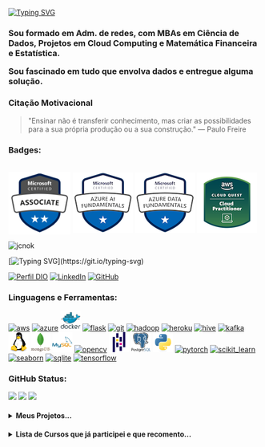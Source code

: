 [![Typing SVG](https://readme-typing-svg.demolab.com?font=Fira+Code&pause=1000&center=true&vCenter=true&repeat=false&width=435&lines=Ol%C3%A1+%F0%9F%91%8B%2C+me+chamo+Julio+Okuda)](https://git.io/typing-svg)
<h3 align="left">
Sou formado em Adm. de redes, com MBAs em Ciência de Dados, Projetos em Cloud Computing e Matemática Financeira e Estatística. 

Sou fascinado em tudo que envolva dados e entregue alguma solução.</h3>

### Citação Motivacional

> "Ensinar não é transferir conhecimento, mas criar as possibilidades para a sua própria produção ou a sua construção."
> — Paulo Freire

<h3 align="left"> Badges:</h3>
<p align="left">
<div style="display: inline_block"><br>
<a href="https://learn.microsoft.com/api/credentials/share/pt-br/JulioCesar-0760/E0718E076EE1921E?sharingId=D149D7CA5B52C651">
<img align="center" alt="jcnok-ai" title="Azure AI Engineer Associate" src="https://github.com/Jcnok/Jcnok/blob/main/badges/microsoft-certified-associate.svg?raw=true" width="125" height="125"></a>  
<a href="https://www.credly.com/badges/41282a5b-4931-4be0-88ba-77a71be9e41e/public_url">
<img align="center" alt="jcnok-ai" title="AI-Azure" src="https://github.com/Jcnok/Jcnok/blob/main/badges/ai-azure.png?raw=true"></a>
<a href="https://www.credly.com/badges/764c3754-5e27-42c6-90af-5955910f4a82/public_url">
<img align="center" alt="jcnok-ai" title="DP-Azure" src="https://github.com/Jcnok/Jcnok/blob/main/badges/dp-azure.png?raw=true"></a>
<a href="https://www.credly.com/badges/3a945518-fd65-448b-a1b1-9a938dd75683/public_url">
<img align="center" alt="jcnok-ai" title="AWS-practitioner" src="https://github.com/Jcnok/Jcnok/blob/main/badges/aws-cloud-practitioner.png?raw=true"></a></br>
</div>
  
</p>

<p align="left"> <img src="https://komarev.com/ghpvc/?username=jcnok&label=Profile%20views&color=0e75b6&style=flat" alt="jcnok" /></p>


[![Typing SVG](https://readme-typing-svg.demolab.com?font=Fira+Code&pause=1000&repeat=false&width=435&lines=Conecte-se+comigo+%F0%9F%98%89!)](https://git.io/typing-svg)

[![Perfil DIO](https://img.shields.io/badge/-Meu%20Perfil%20na%20DIO-30A3DC?style=for-the-badge)](https://web.dio.me/users/julio_okuda)
[![LinkedIn](https://img.shields.io/badge/LinkedIn-0A66C2?style=for-the-badge&logo=linkedin&logoColor=white)](https://linkedin.com/in/juliookuda)
[![GitHub](https://img.shields.io/badge/GitHub-000?style=for-the-badge&logo=GitHub)](https://github.com/Jcnok)


</p>


<h3 align="left"> Linguagens e Ferramentas:</h3>
<p align="left"> 
<a href="https://aws.amazon.com" target="_blank" rel="noreferrer"> <img title="aws" src="https://raw.githubusercontent.com/devicons /devicon/master/icons/amazonwebservices/amazonwebservices-original-wordmark.svg" alt="aws" width="40" height="40"/></a>
<a href="https://azure.microsoft.com/en-in/" target="_blank" rel="noreferrer"> <img title="azure" src="https://www.vectorlogo.zone/logos/microsoft_azure/microsoft_azure-icon.svg" alt="azure" width ="40" height="40"/></a> 
<a href="https://www.docker.com/" target="_blank" rel="noreferrer"> <img title="docker" src="https://raw.githubusercontent.com/devicons/devicon/master/icons/docker/docker-original-wordmark.svg" alt="docker" width="40" height="40"/></a> 
<a href="https://flask.palletsprojects.com/" target="_blank" rel="noreferrer"> <img title="flask" src="https://www.vectorlogo.zone/logos/palletsprojects_flask/palletsprojects_flask-icon.svg" alt="flask" width="40" height="40"/></a> 
<a href="https://git-scm.com/" target="_blank" rel=" noreferrer"> <img title="git" src="https://www.vectorlogo.zone/logos/git-scm/git-scm-icon.svg" alt="git" width="40" height="40"/></a> 
<a href="https://hadoop.apache.org/" target="_blank" rel="noreferrer"> <img title="hadoop" src="https://www.vectorlogo.zone/logos/apache_hadoop/apache_hadoop-icon.svg" alt="hadoop" width="40" height="40"/></a> 
<a href="https://heroku.com" target="_blank" rel="noreferrer"> <img title="heroku" src= "https://www.vectorlogo.zone/logos/heroku/heroku-icon.svg" alt="heroku" width="40" height="40"/></a> 
<a href="https://hive.apache.org/" target="_blank" rel="noreferrer"> <img title="hive" src="https://www.vectorlogo.zone/logos/apache_hive/apache_hive-icon.svg" alt="hive" largura ="40" height="40"/></a> 
<a href="https://kafka.apache.org/" target="_blank" rel="noreferrer"> <img title="kafka" src="https://www.vectorlogo.zone/logos/apache_kafka/apache_kafka-icon.svg" alt="kafka" width="40" height="40"/></a> 
<a href="https://www.linux.org/" target="_blank" rel="noreferrer"> <img title="linux" src="https://raw.githubusercontent.com/devicons/devicon/master/icons/linux/linux-original.svg" alt="linux" width ="40" height="40"/></a> 
<a href="https://www.mongodb.com/" target="_blank" rel="noreferrer"> <img title="mongodb" src="https://raw.githubusercontent.com/devicons/devicon/master/icons/mongodb/mongodb-original-wordmark.svg" alt="mongodb" width="40" height="40"/></a>
<a href="https://www.mysql.com/" target="_blank" rel="noreferrer"> <img title="mysql" src="https://raw.githubusercontent.com/devicons/devicon/master/icons/mysql/mysql-original-wordmark.svg" alt="mysql" width="40" height="40"/></a> 
<a href="https://opencv.org/" target="_blank" rel ="noreferrer"> <img title="opencv" src="https://www.vectorlogo.zone/logos/opencv/opencv-icon.svg" alt="opencv" width="40" height="40"/></a>
<a href="https://pandas.pydata.org/" target="_blank" rel="noreferrer"> <img title="pandas" src="https://raw.githubusercontent.com/devicons/devicon/2ae2a900d2f041da66e950e4d48052658d850630/icons/pandas/pandas-original.svg" alt="pandas" width="40" height="40"/></a> 
<a href="https://www.postgresql.org" target="_blank" rel ="noreferrer"> <img title="postgresql" src="https://raw.githubusercontent.com/devicons/devicon/master/icons/postgresql/postgresql-original-wordmark.svg" alt="postgresql" width="40" height= "40"/></a> 
<a href="https://www.python.org" target="_blank" rel="noreferrer"><img title="python" src="https://raw.githubusercontent.com/devicons/devicon/master/icons/python/python-original.svg" alt="python" width="40" height="40"/></a> 
<a href="https://pytorch.org/" target="_blank" rel="noreferrer"> <img title="pytorch" src="https://www.vectorlogo.zone/logos/pytorch/pytorch-icon.svg" alt="pytorch" width="40" height="40"/></a>
<a href="https://scikit-learn.org/" target="_blank" rel="noreferrer"> <img title="scikit-learn" src="https://upload.wikimedia.org/wikipedia/commons/0/05/Scikit_learn_logo_small.svg" alt="scikit_learn" width="40" height="40"/></a>
<a href="https://seaborn.pydata.org/" target="_blank" rel="noreferrer"> <img title="seaborn" src="https://seaborn.pydata.org/_images/logo-mark-lightbg.svg" alt="seaborn" width="40" height="40"/></a> 
<a href="https://www.sqlite.org/" target="_blank" rel="noreferrer"> <img title="sqlite" src="https://www.vectorlogo.zone/logos/sqlite/sqlite-icon.svg" alt="sqlite" width="40" height="40"/></a> 
<a href="https://www.tensorflow.org" target="_blank" rel="noreferrer"> <img title="tensorflow" src="https://www.vectorlogo.zone/logos/tensorflow/tensorflow-icon.svg" alt="tensorflow" width="40" height="40"/></a> 
</p>

<h3 align="left"> GitHub Status:</h3>

![](http://github-profile-summary-cards.vercel.app/api/cards/profile-details?username=Jcnok&theme=vue)
![](http://github-profile-summary-cards.vercel.app/api/cards/stats?username=Jcnok&theme=vue)
![](http://github-profile-summary-cards.vercel.app/api/cards/repos-per-language?username=Jcnok&theme=vue)



<h4 align="left">
<p align="left"> 
</p>
<details>
<summary>Meus Projetos...</summary>

Projeto|Detalhes
:---:|:---:|
[Potência Tech powered by iFood - Ciências de Dados com Python ](https://github.com/Jcnok/Potencia_Tech_powered_by_iFood-Ciencias_de_Dados_com_Python#potencia_tech_powered_by_ifood-ciencias_de_dados_com_python)|Repositório com minha resolução dos desafios propostos do bootcamp na DIO.
[Formação Machine Learning Specialist](https://github.com/Jcnok/Formacao-Machine-Learning-Specialist-DIO#formacao-machine-learning-specialist-dio)| Repositório com a resolução dos desafios que realizei na formação Machine Learning Specialist na DIO.
[BootCamps XP Educação](https://github.com/Jcnok/Bootcamps_XPe#reposit%C3%B3rio-com-todos-os-bootcamps-realizados-na-institui%C3%A7%C3%A3o-xpe)| Repositório com todos os Bootcamps realizados na Instituição XPe.
[BootCamp Cloud AWS - DIO](https://github.com/Jcnok/Bootcamp-Cloud-AWS-DIO#bootcamp-cloud-aws---dio)| Repositório a resolução dos todos os desafios propostos.
[BootCamp Unimed-BH Ciência de Dados](https://github.com/Jcnok/digitalinnovationone#1-bootcamp-unimed-bh-ci%C3%AAncia-de-dados)| Repositório com minha resolução dos desafios propostos, foram 11 desafios de projetos e 2 de código.
[Análise de Turnover - FLAI](https://github.com/Jcnok/turnover#an%C3%A1lise-de-turnover)| O projeto envolve a criação de um Dashboard no PowerBi e o desenvolvimento de um modelo de classificação para predição de Turnover..
</h4>

<h4 align="left">
<details>
<summary>Lista de Cursos que já participei e que recomento...</summary>

Curso|Produtor|Obs
:---:|:---:|:---:|
[Introdução à Ciência da Computação com Python](https://www.coursera.org/learn/ciencia-computacao-python-conceitos/home/welcome)|USP/Coursera|Curso excelente para quem deseja começar a programar em python. O curso é oferecido pela USP na plataforma do Coursera - Gratuíto, caso desejado poderá pagar uma taxa para obter o certificado.
[Power BI para Data Science](https://www.datascienceacademy.com.br/course/microsoft-power-bi-para-data-science)| Data Science Academy|Curso oferecido pela DSA de forma gratuíta com certificado. São ao todo 72 horas de curso com muita mão da massa, vale a pena conferir.
[Python Fundamentos para Análise de dados](https://www.datascienceacademy.com.br/course/python-fundamentos)|Data Science Academy|curso gratuito com certificado oferecido pela DSA, são 60 horas de conteúdo com muita teoria e prática. Conteúdo de extrema relevância.
[Python para Data Science e Machine Learning](https://www.udemy.com/share/101WF03@WYSVeD3Fdrs-rwhsKJwMlZqf6FyU1R4pR6D0Rt4T9xlxjS-l6mLciJxI_CiZm--ZjA==/)| Udemy|Curso pago com certificado, possuí muito conteúdo para quem é iniciante de deseja aprender os principais métodos de Aprendizado de Máquina e Ciência de Dados com python. 
[Python do Zero](https://escola.sigmoidal.ai/curso-python-do-zero/)| Sigmoidal- Carlos Melo| Aprenda na prática com projetos reais totalmente mão na massa, o curso abrange desde a introdução ao python, manipulação de arquivos, automação, análise  e tratamento de dados, gráficos e storytelling, web scraping entre outros. Vale muito a pena.
[Dominando Data Science](https://www.flai.com.br/dds/)| Flai | Divisor de águas na minha opnião aqui comecei a ter uma visão muito mais ampla sobre como gerar valor ao negócio, os Professores são fora da curva. Recomento muito esse curso, somos constantemente estimulados a por os projetos em prática.
[Como Criar uma Solução Completa de Data Science](https://www.mariofilho.com/)| Mario Filho| Curso voltado para o publico intermediário-avançado - Ainda não finalizei, mas esse curso dispensa comentários - Dúvido de quem é da área que não tenha passado por aqui.
[IAEXPERT](https://iaexpert.academy/cursos-assinatura/) | IA Expert Academy|Tenha acesso a mais de 60 cursos online sobre Inteligência Artificial e Ciência de Dados com certificado de conclusão, aulas extras, fórum para tirar dúvidas e novos conteúdos todo mês - Assinatura(preço é surreal pelo conteúdo)
[EIA](https://www.eia.ai/a/ftohl)|Escola de Inteligência Artificial - Fernando Amaral | Conteúdo em formato de assinatura, são mais de 50 cursos, trilha para Ciência de Dados, Engenharia de Dados, BI. (preço extremamente baixo pelo conteúdo)
[IGTI/XPe](https://www.igti.com.br/)|XPe - Bootcamps| Fiz o bootcamp de Engenheiro de ML, Analista de BD, AWS Cloud, Azure Cloud e Arquiteto de ML, gostei muito do formato deles. Possuem vários Bootcamps e MBA's voltados para área de dados. Eles sempre trazem novidades com eventos gratuitos também.
[DIO](https://www.dio.me/)| Digital Innovation One - Bootcamps| Um programa repleto de cursos, mentorias técnicas e de soft e hard skills, desafios de código e muito mais! Participei do bootcamps: Potência Tech DS com Python, ML Specialist, Cloud AWS, Database Experience, Banco Carrefour Data Engineer, Aceleração Avanade-Senior Analytics, Geração Tech Unimed-BH Ciência de Dados. Os cursos são muito bons, além de abrir portas para vagas de emprego. 
[Stack](https://stackacademy.com.br/)|Stack Academy| As trilhas são excelentes, comunidade bem ativa, eles promovem o StackLabs com Squads para desenvolver um projeto completo totalmente do zero e apresentar os resultados para uma banca de profissionais que irão te avaliar, totalmente mão na massa, vale muito à pena, tudo que precisa é de dedicação pois o conteúdo dos caras é top.
[Semantix](https://www.semantix.ai/academy)|Semantix Academy| Cursos gratuitos, para participar existe um triagem com alguns testes, pois as vagas são limitadas. Eles sempre postam no site novas inscrições para Big Data Engineer, Big Data Science entre outros, normalmente o curso tem duração de 3 meses e envolvem muita pratica e testes, senão passar em alguma etapa dos testes é desclassificado e não consegue seguir adiante. 
[Data Hackers](https://datahackers.com.br/)|Data Hackers| Faça parte da maior comunidade de Data Science do Brasil!
</h4>